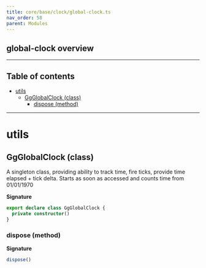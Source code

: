 ```yaml
---
title: core/base/clock/global-clock.ts
nav_order: 58
parent: Modules
---
```


## global-clock overview

---

<h2 class="text-delta">Table of contents</h2>

- [utils](#utils)
  - [GgGlobalClock (class)](#ggglobalclock-class)
    - [dispose (method)](#dispose-method)

---

# utils

## GgGlobalClock (class)

A singleton class, providing ability to track time, fire ticks, provide time elapsed + tick delta.
Starts as soon as accessed and counts time from 01/01/1970

**Signature**

```ts
export declare class GgGlobalClock {
  private constructor()
}
```

### dispose (method)

**Signature**

```ts
dispose()
```
